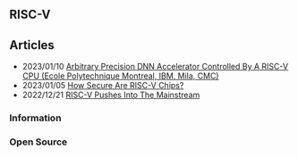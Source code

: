 ## RISC-V


## Articles
- 2023/01/10 [Arbitrary Precision DNN Accelerator Controlled By A RISC-V CPU (Ecole Polytechnique Montreal, IBM, Mila, CMC)](https://semiengineering.com/arbitrary-precision-dnn-accelerator-controlled-by-a-risc-v-cpu-ecole-polytechnique-montreal-ibm-mila-cmc/)
- 2023/01/05 [How Secure Are RISC-V Chips?](https://semiengineering.com/how-secure-are-risc-v-chips/)
- 2022/12/21 [RISC-V Pushes Into The Mainstream](https://semiengineering.com/risc-v-pushes-into-the-mainstream/)


### Information



### Open Source



